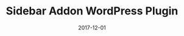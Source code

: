 ---
title: Sidebar Addon WordPress Plugin
date: 2017-12-01
type: WordPress
excerpt: Contextual sidebar addon for WordPress Knowledge Base plugin.
envato: https://codecanyon.net/item/pressapps-knowledge-base-contextual-sidebar-addon/21091013
github: 
---